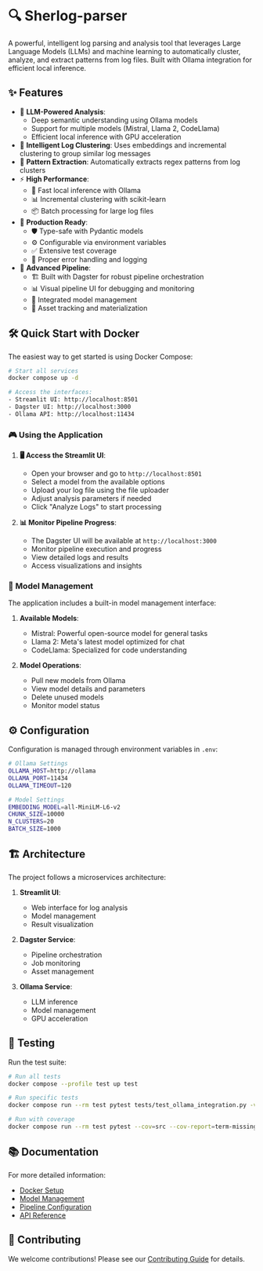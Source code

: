 # 🔍 Sherlog-parser

A powerful, intelligent log parsing and analysis tool that leverages Large Language Models (LLMs) and machine learning to automatically cluster, analyze, and extract patterns from log files. Built with Ollama integration for efficient local inference.

## ✨ Features

- 🤖 **LLM-Powered Analysis**:
  - Deep semantic understanding using Ollama models
  - Support for multiple models (Mistral, Llama 2, CodeLlama)
  - Efficient local inference with GPU acceleration
- 🧠 **Intelligent Log Clustering**: Uses embeddings and incremental clustering to group similar log messages
- 🎯 **Pattern Extraction**: Automatically extracts regex patterns from log clusters
- ⚡ **High Performance**:
  - 🚀 Fast local inference with Ollama
  - 📊 Incremental clustering with scikit-learn
  - 📦 Batch processing for large log files
- 🚀 **Production Ready**:
  - 🛡️ Type-safe with Pydantic models
  - ⚙️ Configurable via environment variables
  - ✅ Extensive test coverage
  - 🔄 Proper error handling and logging
- 🔄 **Advanced Pipeline**:
  - 🏗️ Built with Dagster for robust pipeline orchestration
  - 📊 Visual pipeline UI for debugging and monitoring
  - 🤖 Integrated model management
  - 📝 Asset tracking and materialization

## 🛠️ Quick Start with Docker

The easiest way to get started is using Docker Compose:

```bash
# Start all services
docker compose up -d

# Access the interfaces:
- Streamlit UI: http://localhost:8501
- Dagster UI: http://localhost:3000
- Ollama API: http://localhost:11434
```

### 🎮 Using the Application

1. **🖥️ Access the Streamlit UI**:
   - Open your browser and go to `http://localhost:8501`
   - Select a model from the available options
   - Upload your log file using the file uploader
   - Adjust analysis parameters if needed
   - Click "Analyze Logs" to start processing

2. **📊 Monitor Pipeline Progress**:
   - The Dagster UI will be available at `http://localhost:3000`
   - Monitor pipeline execution and progress
   - View detailed logs and results
   - Access visualizations and insights

### 🤖 Model Management

The application includes a built-in model management interface:

1. **Available Models**:
   - Mistral: Powerful open-source model for general tasks
   - Llama 2: Meta's latest model optimized for chat
   - CodeLlama: Specialized for code understanding

2. **Model Operations**:
   - Pull new models from Ollama
   - View model details and parameters
   - Delete unused models
   - Monitor model status

## ⚙️ Configuration

Configuration is managed through environment variables in `.env`:

```bash
# Ollama Settings
OLLAMA_HOST=http://ollama
OLLAMA_PORT=11434
OLLAMA_TIMEOUT=120

# Model Settings
EMBEDDING_MODEL=all-MiniLM-L6-v2
CHUNK_SIZE=10000
N_CLUSTERS=20
BATCH_SIZE=1000
```

## 🏗️ Architecture

The project follows a microservices architecture:

1. **Streamlit UI**:
   - Web interface for log analysis
   - Model management
   - Result visualization

2. **Dagster Service**:
   - Pipeline orchestration
   - Job monitoring
   - Asset management

3. **Ollama Service**:
   - LLM inference
   - Model management
   - GPU acceleration

## 🧪 Testing

Run the test suite:

```bash
# Run all tests
docker compose --profile test up test

# Run specific tests
docker compose run --rm test pytest tests/test_ollama_integration.py -v

# Run with coverage
docker compose run --rm test pytest --cov=src --cov-report=term-missing tests/
```

## 📚 Documentation

For more detailed information:
- [Docker Setup](docs/user-guide/docker.md)
- [Model Management](docs/user-guide/models.md)
- [Pipeline Configuration](docs/user-guide/pipeline.md)
- [API Reference](docs/api/index.md)

## 🤝 Contributing

We welcome contributions! Please see our [Contributing Guide](CONTRIBUTING.md) for details. 